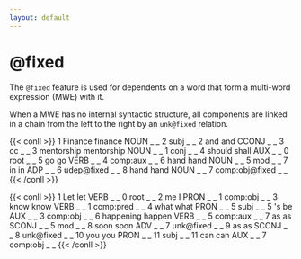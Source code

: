 ```yaml
---
layout: default
---
```


# **@fixed**

The `@fixed` feature is used for dependents on a word that form a multi-word expression (MWE) with it.

When a MWE has no internal syntactic structure, all components are linked in a chain from the left to the right by an `unk@fixed` relation.

{{< conll >}}
1	Finance	finance	NOUN	_	_	2	subj	_	_
2	and	and	CCONJ	_	_	3	cc	_	_
3	mentorship	mentorship	NOUN	_	_	1	conj	_	_
4	should	shall	AUX	_	_	0	root	_	_
5	go	go	VERB	_	_	4	comp:aux	_	_
6	hand	hand	NOUN	_	_	5	mod	_	_
7	in	in	ADP	_	_	6	udep@fixed	_	_
8	hand	hand	NOUN	_	_	7	comp:obj@fixed	_	_
{{< /conll >}}

{{< conll >}}
1	Let	let	VERB	_	_	0	root	_	_
2	me	I	PRON	_	_	1	comp:obj	_	_
3	know	know	VERB	_	_	1	comp:pred	_	_
4	what	what	PRON	_	_	5	subj	_	_
5	's	be	AUX	_	_	3	comp:obj	_	_
6	happening	happen	VERB	_	_	5	comp:aux	_	_
7	as	as	SCONJ	_	_	5	mod	_	_
8	soon	soon	ADV	_	_	7	unk@fixed	_	_
9	as	as	SCONJ	_	_	8	unk@fixed	_	_
10	you	you	PRON	_	_	11	subj	_	_
11	can	can	AUX	_	_	7	comp:obj	_	_
{{< /conll >}}
